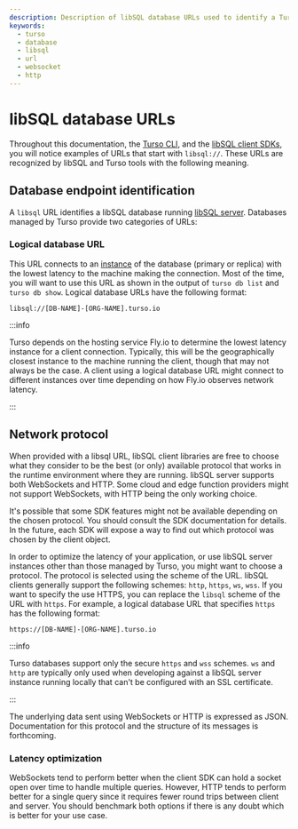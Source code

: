 ```yaml
---
description: Description of libSQL database URLs used to identify a Turso database and the network protocol.
keywords:
  - turso
  - database
  - libsql
  - url
  - websocket
  - http
---
```


# libSQL database URLs

Throughout this documentation, the [Turso CLI], and the [libSQL client SDKs],
you will notice examples of URLs that start with `libsql://`. These URLs are
recognized by libSQL and Turso tools with the following meaning.

## Database endpoint identification

A `libsql` URL identifies a libSQL database running [libSQL server]. Databases
managed by Turso provide two categories of URLs:

### Logical database URL

This URL connects to an [instance] of the database (primary or replica) with the
lowest latency to the machine making the connection. Most of the time, you will
want to use this URL as shown in the output of `turso db list` and `turso db
show`. Logical database URLs have the following format:

```
libsql://[DB-NAME]-[ORG-NAME].turso.io
```

:::info

Turso depends on the hosting service Fly.io to determine the lowest latency
instance for a client connection. Typically, this will be the geographically
closest instance to the machine running the client, though that may not always
be the case. A client using a logical database URL might connect to different
instances over time depending on how Fly.io observes network latency.

:::

## Network protocol

When provided with a libsql URL, libSQL client libraries are free to choose what
they consider to be the best (or only) available protocol that works in the
runtime environment where they are running. libSQL server supports both
WebSockets and HTTP. Some cloud and edge function providers might not support
WebSockets, with HTTP being the only working choice.

It's possible that some SDK features might not be available depending on the
chosen protocol. You should consult the SDK documentation for details. In the
future, each SDK will expose a way to find out which protocol was chosen by the
client object.

In order to optimize the latency of your application, or use libSQL server
instances other than those managed by Turso, you might want to choose a
protocol. The protocol is selected using the scheme of the URL. libSQL clients
generally support the following schemes: `http`, `https`, `ws`, `wss`. If you
want to specify the use HTTPS, you can replace the `libsql` scheme of the URL
with `https`. For example, a logical database URL that specifies `https` has the
following format:

```
https://[DB-NAME]-[ORG-NAME].turso.io
```

:::info

Turso databases support only the secure `https` and `wss` schemes. `ws` and
`http` are typically only used when developing against a libSQL server instance
running locally that can't be configured with an SSL certificate.

:::

The underlying data sent using WebSockets or HTTP is expressed as JSON.
Documentation for this protocol and the structure of its messages is
forthcoming.

### Latency optimization

WebSockets tend to perform better when the client SDK can hold a socket open
over time to handle multiple queries. However, HTTP tends to perform better for
a single query since it requires fewer round trips between client and server.
You should benchmark both options if there is any doubt which is better for your
use case.


[Turso CLI]: /reference/turso-cli
[libSQL client SDKs]: /libsql/client-access/
[libSQL server]: https://github.com/libsql/libsql#readme
[instance]: /concepts#instance
